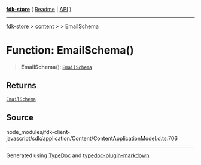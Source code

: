 [**fdk-store**](../../../README.md) ( [Readme](../../../README.md) \| [API](../../../API.md) )

---

[fdk-store](../../../API.md) > [content](../../README.md) > [<internal>](../README.md) > EmailSchema

# Function: EmailSchema()

> **EmailSchema**(): [`EmailSchema`](../type-aliases/type-alias.EmailSchema.md)

## Returns

[`EmailSchema`](../type-aliases/type-alias.EmailSchema.md)

## Source

node_modules/fdk-client-javascript/sdk/application/Content/ContentApplicationModel.d.ts:706

---

Generated using [TypeDoc](https://typedoc.org/) and [typedoc-plugin-markdown](https://www.npmjs.com/package/typedoc-plugin-markdown)
